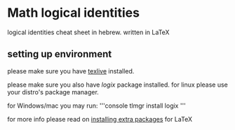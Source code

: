 # Math logical identities

logical identities cheat sheet in hebrew. written in LaTeX

## setting up environment
please make sure you have [texlive](https://www.tug.org/texlive/) installed.

please make sure you also have *logix* package installed. for linux please use your distro's package manager.

for Windows/mac you may run:
'''console
tlmgr install logix
'''

for more info please read on [installing extra packages](https://en.wikibooks.org/wiki/LaTeX/Installing_Extra_Packages) for LaTeX

